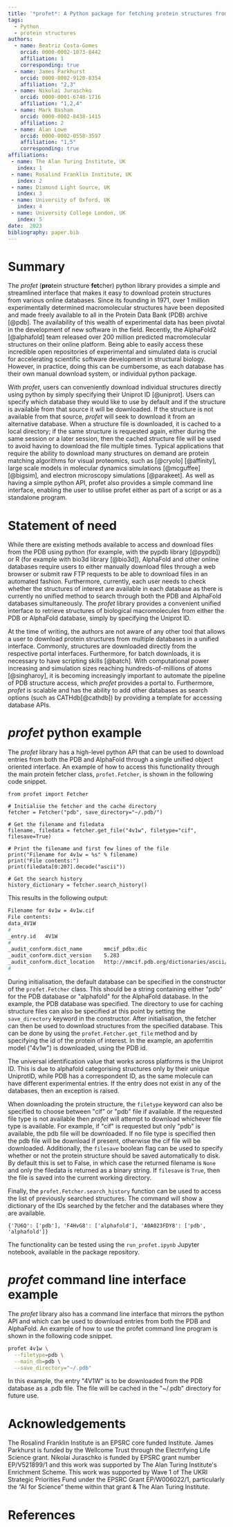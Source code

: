 ```yaml
---
title: '*profet*: A Python package for fetching protein structures from multiple data sources'
tags:
  - Python
  - protein structures
authors:
  - name: Beatriz Costa-Gomes
    orcid: 0000-0002-1073-8442
    affiliation: 1
    corresponding: true
  - name: James Parkhurst
    orcid: 0000-0002-9120-8354
    affiliation: "2,3"
  - name: Nikolai Juraschko
    orcid: 0000-0001-6748-1716
    affiliation: "1,2,4"
  - name: Mark Basham
    orcid: 0000-0002-8438-1415
    affiliation: 2
  - name: Alan Lowe
    orcid: 0000-0002-0558-3597 
    affiliation: "1,5"  
    corresponding: true
affiliations:
 - name: The Alan Turing Institute, UK
   index: 1
 - name: Rosalind Franklin Institute, UK
   index: 2
 - name: Diamond Light Source, UK
   index: 3
 - name: University of Oxford, UK
   index: 4
 - name: University College London, UK
   index: 5
date:  2023
bibliography: paper.bib
---
```


# Summary

The *profet* (**pro**tein structure **fet**cher) python library provides a simple and streamlined interface that makes it easy to download protein structures from various online databases. Since its founding in 1971, over 1 million experimentally determined macromolecular structures have been deposited and made freely available to all in the Protein Data Bank (PDB) archive [@pdb]. The availability of this wealth of experimental data has been pivotal in the development of new software in the field. Recently, the AlphaFold2 [@alphafold] team released over 200 million predicted macromolecular structures on their online platform. Being able to easily access these incredible open repositories of experimental and simulated data is crucial for accelerating scientific software development in structural biology. However, in practice, doing this can be cumbersome, as each database has their own manual download system, or individual python package. 

With *profet*, users can conveniently download individual structures directly using python by simply specifying their Uniprot ID [@uniprot]. Users can specify which database they would like to use by default and if the structure is available from that source it will be downloaded. If the structure is not available from that source, *profet* will seek to download it from an alternative database. When a structure file is downloaded, it is cached to a local directory; if the same structure is requested again, either during the same session or a later session, then the cached structure file will be used to avoid having to download the file multiple times. Typical applications that require the ability to download many structures on demand are protein matching algorithms for visual proteomics, such as [@cryolo] [@affinity], large scale models in molecular dynamics simulations [@mcguffee] [@bigsim], and electron microscopy simulations [@parakeet]. As well as having a simple python API, profet also provides a simple command line interface, enabling the user to utilise profet either as part of a script or as a standalone program.


# Statement of need

While there are existing methods available to access and download files from the PDB using python (for example, with the pypdb library [@pypdb]) or R (for example with bio3d library [@bio3d]), AlphaFold and other online databases require users to either manually download files through a web browser or submit raw FTP requests to be able to download files in an automated fashion. Furthermore, currently, each user needs to check whether the structures of interest are available in each database as there is currently no unified method to search through both the PDB and AlphaFold databases simultaneously. The *profet* library provides a convenient unified interface to retrieve structures of biological macromolecules from either the PDB or AlphaFold database, simply by specifying the Uniprot ID.

At the time of writing, the authors are not aware of any other tool that allows a user to download protein structures from multiple databases in a unified interface. Commonly, structures are downloaded directly from the respective portal interfaces. Furthermore, for batch downloads, it is necessary to have scripting skills [@batch]. With computational power increasing and simulation sizes reaching hundreds-of-millions of atoms [@singharoy], it is becoming increasingly important to automate the pipeline of PDB structure access, which *profet* provides a portal to. Furthermore, *profet* is scalable and has the ability to add other databases as search options (such as CATHdb[@cathdb]) by providing a template for accessing database APIs.


# *profet* python example
 
The *profet* library has a high-level python API that can be used to download entries from both the PDB and AlphaFold through a single unified object oriented interface. An example of how to access this functionality through the main protein fetcher class, `profet.Fetcher`, is shown in the following code snippet.

```python=
from profet import Fetcher

# Initialise the fetcher and the cache directory
fetcher = Fetcher("pdb", save_directory="~/.pdb/")

# Get the filename and filedata
filename, filedata = fetcher.get_file("4v1w", filetype="cif", filesave=True)

# Print the filename and first few lines of the file
print("Filename for 4v1w = %s" % filename)
print("File contents:")
print(filedata[0:207].decode("ascii"))

# Get the search history
history_dictionary = fetcher.search_history()
```

This results in the following output:

```bash
Filename for 4v1w = 4v1w.cif
File contents:
data_4V1W
# 
_entry.id   4V1W 
# 
_audit_conform.dict_name       mmcif_pdbx.dic 
_audit_conform.dict_version    5.283 
_audit_conform.dict_location   http://mmcif.pdb.org/dictionaries/ascii/mmcif_pdbx.dic 
#
```

During initialisation, the default database can be specified in the constructor of the `profet.Fetcher` class. This should be a string containing either "pdb" for the PDB database or "alphafold" for the AlphaFold database. In the example, the PDB database was specified. The directory to use for caching structure files can also be specified at this point by setting the `save_directory` keyword in the constructor. After initialisation, the fetcher can then be used to download structures from the specified database. This can be done by using the `profet.Fetcher.get_file` method and by specifying the id of the protein of interest. In the example, an apoferritin model ("4v1w") is downloaded, using the PDB id. 

The universal identification value that works across platforms is the Uniprot ID. This is due to alphafold categorising structures only by their unique UniprotID, while PDB has a correspondent ID, as the same molecule can have different experimental entries. If the entry does not exist in any of the databases, then an exception is raised.

When downloading the protein structure, the `filetype` keyword can also be specified to choose between "cif" or "pdb" file if available. If the requested file type is not available then *profet* will attempt to download whichever file type is available. For example, if "cif" is requested but only "pdb" is available, the pdb file will be downloaded. If no file type is specified then the pdb file will be download if present, otherwise the cif file will be downloaded. Additionally, the `filesave` boolean flag can be used to specify whether or not the protein structure should be saved automatically to disk. By default this is set to False, in which case the returned filename is `None` and only the filedata is returned as a binary string. If `filesave` is `True`, then the file is saved into the current working directory. 

Finally, the `profet.Fetcher.search_history` function can be used to access the list of previously searched structures. The command will show a dictionary of the IDs searched by the fetcher and the databases where they are available. 

```
{'7U6Q': ['pdb'], 'F4HvG8': ['alphafold'], 'A0A023FDY8': ['pdb', 'alphafold']}
```

The functionality can be tested using the `run_profet.ipynb` Jupyter notebook, available in the package repository.

# *profet* command line interface example
 
The *profet* library also has a command line interface that mirrors the python API and which can be used to download entries from both the PDB and AlphaFold. An example of how to use the profet command line program is shown in the following code snippet.

```bash
profet 4v1w \
  --filetype=pdb \
  --main_db=pdb \
  --save_directory="~/.pdb"
```

In this example, the entry "4V1W" is to be downloaded from the PDB database as a .pdb file. The file will be cached in the "~/.pdb" directory for future use.

# Acknowledgements

The Rosalind Franklin Institute is an EPSRC core funded Institute. James Parkhurst is funded by the Wellcome Trust through the Electrifying Life Science grant. Nikolai Juraschko is funded by EPSRC grant number EP/V521899/1 and this work was supported by The Alan Turing Institute's Enrichment Scheme. This work was supported by Wave 1 of The UKRI Strategic Priorities Fund under the EPSRC Grant EP/W006022/1, particularly the “AI for Science” theme within that grant & The Alan Turing Institute.

# References 
